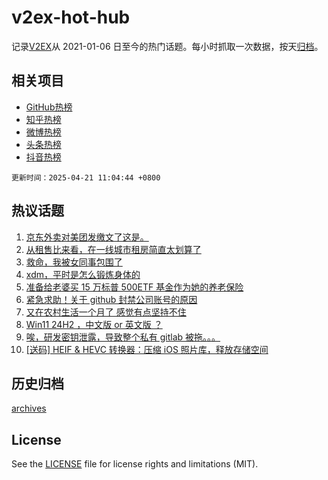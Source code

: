 # v2ex-hot-hub

 记录[V2EX](https://www.v2ex.com/)从 2021-01-06 日至今的热门话题。每小时抓取一次数据，按天[归档](archives)。
 
 ## 相关项目

- [GitHub热榜](https://github.com/lonnyzhang423/github-hot-hub)
- [知乎热榜](https://github.com/lonnyzhang423/zhihu-hot-hub)
- [微博热榜](https://github.com/lonnyzhang423/weibo-hot-hub)
- [头条热榜](https://github.com/lonnyzhang423/toutiao-hot-hub)
- [抖音热榜](https://github.com/lonnyzhang423/douyin-hot-hub)


 `更新时间：2025-04-21 11:04:44 +0800`

## 热议话题

1. [京东外卖对美团发缴文了这是。](https://www.v2ex.com/t/1126890)
1. [从租售比来看，在一线城市租房简直太划算了](https://www.v2ex.com/t/1126877)
1. [救命，我被女同事包围了](https://www.v2ex.com/t/1126771)
1. [xdm，平时是怎么锻炼身体的](https://www.v2ex.com/t/1126889)
1. [准备给老婆买 15 万标普 500ETF 基金作为她的养老保险](https://www.v2ex.com/t/1126844)
1. [紧急求助！关于 github 封禁公司账号的原因](https://www.v2ex.com/t/1126798)
1. [又在农村生活一个月了 感觉有点坚持不住](https://www.v2ex.com/t/1126855)
1. [Win11 24H2 ，中文版 or 英文版 ？](https://www.v2ex.com/t/1126809)
1. [唉，研发密钥泄露，导致整个私有 gitlab 被拖。。。](https://www.v2ex.com/t/1126773)
1. [[送码] HEIF & HEVC 转换器：压缩 iOS 照片库，释放存储空间](https://www.v2ex.com/t/1126783)

## 历史归档

[archives](archives)

## License

See the [LICENSE](LICENSE) file for license rights and limitations (MIT).
